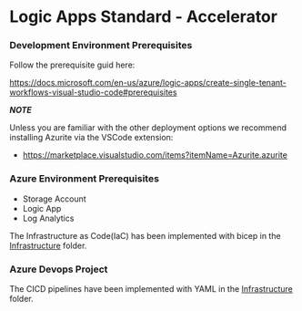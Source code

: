 # Logic Apps Standard - Accelerator 

### Development Environment Prerequisites

Follow the prerequisite guid here:

https://docs.microsoft.com/en-us/azure/logic-apps/create-single-tenant-workflows-visual-studio-code#prerequisites

***NOTE***

Unless you are familiar with the other deployment options we recommend installing Azurite via the VSCode extension:

- https://marketplace.visualstudio.com/items?itemName=Azurite.azurite


### Azure Environment Prerequisites

- Storage Account
- Logic App
- Log Analytics


The Infrastructure as Code(IaC) has been implemented with bicep in the [Infrastructure](Infrastructure) folder.

### Azure Devops Project

The CICD pipelines have been implemented with YAML in the  [Infrastructure](Infrastructure) folder.
